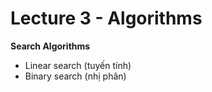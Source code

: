 # Lecture 3 - Algorithms
**Search Algorithms**
- Linear search (tuyến tính)
- Binary search (nhị phân)

